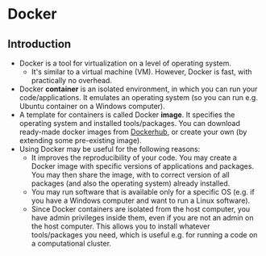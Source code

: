 # Docker

## Introduction

- Docker is a tool for virtualization on a level of operating system.
    - It's similar to a virtual machine (VM). However, Docker is fast, with practically no overhead.
- Docker **container** is an isolated environment, in which you can run your code/applications.
  It emulates an operating system (so you can run e.g. Ubuntu container on a Windows computer).
- A template for containers is called Docker **image**. It specifies the operating system and installed tools/packages.
  You can download ready-made docker images from [Dockerhub](https://hub.docker.com/),
  or create your own (by extending some pre-existing image).
- Using Docker may be useful for the following reasons:
    - It improves the reproducibility of your code. You may create a Docker image
      with specific versions of applications and packages. You may then share the image,
      with to correct version of all packages (and also the operating system) already installed.
    - You may run software that is available only for a specific OS (e.g. if you have a Windows
      computer and want to run a Linux software).
    - Since Docker containers are isolated from the host computer, you have admin privileges inside them, even if you
      are not an admin on the host computer. This allows you to install whatever tools/packages you need, which is
      useful e.g. for running a code on a computational cluster.